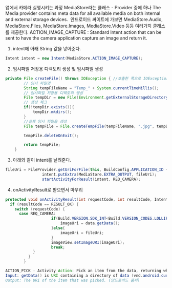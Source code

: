앱에서 카메라 실행시키는 과정
MediaStore라는 클래스 - Provider 중에 하나
The Media provider contains meta data for all available media on both internal and external storage devices. 
안드로이드 싸이트에 가보면 MediaStore.Audio, MediaStore.Files, MediaStore.Images, MediaStore.Video 등등 여러가지 클래스를 제공한다.
ACTION_IMAGE_CAPTURE : Standard Intent action that can be sent to have the camera application capture an image and return it.

1. intent에 아래 String 값을 넣어준다.
```java
Intent intent = new Intent(MediaStore.ACTION_IMAGE_CAPTURE);
```

2. 임시파일 저장용 디렉토리 생성 및 임시파일 생성
```java
private File createFile() throws IOException { //호출한 쪽으로 IOException 전이됨
        // 임시 파일명
        String tempFileName = "Temp_" + System.currentTimeMillis();
        // 임시파일 저장용 디렉토리 생성
        File tempDir = new File(Environment.getExternalStorageDirectory() + "/CameraN/");
        // 생성 체크
        if(!tempDir.exists()){
            tempDir.mkdirs();
        }
        //실제 임시 파일을 생성
        File tempFile = File.createTempFile(tempFileName, ".jpg", tempDir);

        tempFile.deleteOnExit();

        return tempFile;
    }
```
3. 아래와 같이 intent를 날려준다.
```java
fileUri = FileProvider.getUriForFile(this, BuildConfig.APPLICATION_ID + ".provider", photoFile);
                intent.putExtra(MediaStore.EXTRA_OUTPUT, fileUri);
                startActivityForResult(intent, REQ_CAMERA);
```
4. onActivityResult로 받으면서 마무리
```java
protected void onActivityResult(int requestCode, int resultCode, Intent data) {
  if (resultCode == RESULT_OK) {
    switch (requestCode) {
      case REQ_CAMERA:
                    if(Build.VERSION.SDK_INT<Build.VERSION_CODES.LOLLIPOP){
                        imageUri = data.getData();
                    }else{
                        imageUri = fileUri;
                    }
                    imageView.setImageURI(imageUri);
                    break;
            }
          }
        }

ACTION_PICK - Activity Action: Pick an item from the data, returning what was selected.
Input: getData() is URI containing a directory of data (vnd.android.cursor.dir/* ) from which to pick an item.
Output: The URI of the item that was picked. (안드로이드 홈피)
